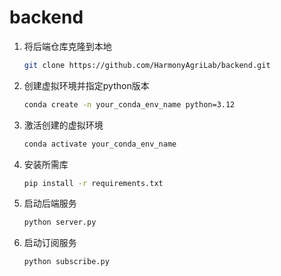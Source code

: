 # backend
1. 将后端仓库克隆到本地

   ```bash
   git clone https://github.com/HarmonyAgriLab/backend.git
   ```



2. 创建虚拟环境并指定python版本

   ```bash
   conda create -n your_conda_env_name python=3.12
   ```



3. 激活创建的虚拟环境

   ```bash
   conda activate your_conda_env_name
   ```



4. 安装所需库

   ```bash
   pip install -r requirements.txt
   ```



5. 启动后端服务

   ```bash
   python server.py
   ```



6. 启动订阅服务

   ```bash
   python subscribe.py
   ```

   
